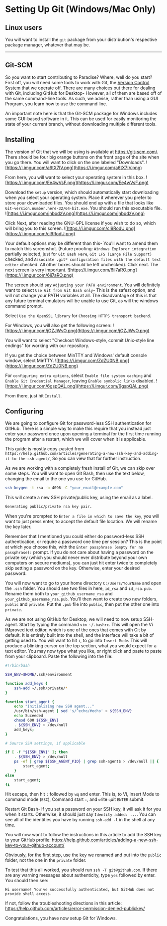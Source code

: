 # Setting Up Git (Windows/Mac Only)

## Linux users

You will want to install the `git` package from your distribution's respective
package manager, whatever that may be.

---


## Git-SCM
So you want to start contributing to Paradise? Where, well do you start?
First off, you will need some tools to work with Git, the
[Version Control System](https://en.wikipedia.org/wiki/Version_control)
that we operate off. There are many choices out there for dealing with Git,
including GitHub for Desktop- However, all of them are based off of the same
command-line tools. As such, we advise, rather than using a GUI Program, you
learn how to use the command line.

An important note here is that the Git-SCM package for Windows includes
some GUI-based software in it. This can be used for easily monitoring the
state of your current branch, without downloading multiple different tools.

## Installing
The version of Git that we will be using is available at https://git-scm.com/.
There should be four big orange buttons on the front page of the site when you
go there. You will want to click on the one labeled "Downloads".
![https://i.imgur.com/a6tX7IV.png](https://i.imgur.com/a6tX7IV.png)

From here, you will want to select your operating system in this box.
![https://i.imgur.com/Ee4wVsF.png](https://i.imgur.com/Ee4wVsF.png)

Download the `setup` version, which should automatically start downloading when
you select your operating system. Place it wherever you prefer to store your
downloaded files. You should end up with a file that looks like
`Git-version.number.here-32/64-bit.exe`. You should run this executable file.
![https://i.imgur.com/jnbodzV.png](https://i.imgur.com/jnbodzV.png)

Click Next, after reading the GNU-GPL license if you wish to do so, which will
bring you to this screen.
![https://i.imgur.com/cl9RodU.png](https://i.imgur.com/cl9RodU.png)

Your default options may be different than this- You'll want to amend them to
match this screenshot. (Future proofing: `Windows Explorer integration` partially
selected, just for `Git Bash Here`, `Git LFS (Large File Support)` checked,
and `Associate .git* configuration files with the default text editor` checked.
All other boxes should be left unchecked). Click next. The next screen is very
important.
![https://i.imgur.com/6ii7aRO.png](https://i.imgur.com/6ii7aRO.png)

The screen should say `Adjusting your PATH environment`. You will definitely want
to select `Use Git from Git Bash only`- This is the safest option, and will not
change your PATH variables at all. The disadvantage of this is that any future
terminal emulators will be unable to use Git, as will the windows command prompt.

Select `Use the OpenSSL library` for `Choosing HTTPS transport backend`.

For Windows, you will also get the following screen:
![https://i.imgur.com/jOZJWvO.png](https://i.imgur.com/jOZJWvO.png)

You will want to select "Checkout Windows-style, commit Unix-style line endings"
for working with our repository.

If you get the choice between MinTTY and Windows' default console window, select
MinTTY.
![https://i.imgur.com/ZdZU0NB.png](https://i.imgur.com/ZdZU0NB.png)

For `configuring extra options`, select `Enable file system caching` and
`Enable Git Credential Manager`, leaving `Enable symbolic links` disabled.
![https://i.imgur.com/6gspQAL.png](https://i.imgur.com/6gspQAL.png)

From there, just hit `Install`.

## Configuring

We are going to configure Git for password-less SSH authentication for GitHub.
There is a simple way to make this require that you instead just enter your
password once upon opening a terminal for the first time running the program
after a restart, which we will cover when it is applicable.

This guide is mostly copy-pasted from
`https://help.github.com/articles/generating-a-new-ssh-key-and-adding-it-to-the-ssh-agent/`,
 So you can view that for further instruction.

As we are working with a completely fresh install of Git, we can skip over some
steps. You will want to open Git Bash, then use the text below, changing the email
to the one you use for GitHub.
```bash
ssh-keygen -t rsa -b 4096 -C "your_email@example.com"
```
This will create a new SSH private/public key, using the email as a label.
```bash
Generating public/private rsa key pair.
```

When you're prompted to `Enter a file in which to save the key`, you will want
to just press enter, to accept the default file location. We will rename the key
later.

Remember that I mentioned you could either do password-less SSH authentication,
or require a password one time per session? This is the point at which you
choose this, with the `Enter passphrase (empty for no passphrase):` prompt. If
you do not care about having a password on the private key (which you should
never ever distribute beyond your own computers on secure mediums), you can just
hit enter twice to completely skip setting a password on the key. Otherwise, enter
your desired password.

You will now want to go to your home directory `C:/Users/YourName` and open the
`.ssh` folder. You should see two files in here, `id_rsa` and `id_rsa.pub`. Rename
them both to `your_github_username_rsa` and `your_github_username_rsa.pub`.
You'll then want to create two new folders, `public` and `private`. Put the `.pub`
file into `public`, then put the other one into `private`.

As we are not using GitHub for Desktop, we will need to now setup SSH-agent.
Start by typing the command `vim ~/.bashrc`. This will open the Vi IMproved text
editor, which is one of the ones that comes with Git by default. It is entirely
built into the shell, and the interface will take a bit of getting used to.
You will want to hit `i`, to go into `Insert Mode`. This will produce a blinking
cursor on the top section, what you would expect for a text editor. You may now
type what you like, or right click and paste to paste from your clipboard.
Paste the following into the file:
```bash
#!/bin/bash

SSH_ENV=$HOME/.ssh/environment

function add_keys {
	ssh-add ~/.ssh/private/*
}

function start_agent {
	echo "Initializing new SSH agent..."
	/usr/bin/ssh-agent | sed 's/^echo/#echo' > ${SSH_ENV}
	echo Suceeded
	chmod 600 ${SSH_ENV}
	. ${SSH_ENV} > /dev/null
	add_keys;
}

# Source SSH settings, if applicable

if [ -f "${SSH_ENV}" ]; then
	. ${SSH_ENV} > /dev/null
	ps -ef | grep ${SSH_AGENT_PID} | grep ssh-agent$ > /dev/null || {
		start_agent;
	}
else
	start_agent;
fi
```

Hit escape, then hit `:` followed by `wq` and enter. This is, to Vi, Insert Mode
to command mode (`ESC`), Command start `:`, and `w`rite `q`uit `ENTER` submit.

Restart Git Bash- If you set a password on your SSH key, it will ask it for you
when it starts. Otherwise, it should just say `Identity added: ...`. You can see
all of the identities you have by running `ssh-add -l` in the shell at any time.

You will now want to follow the instructions in this article to add the SSH key
to your GitHub profile:
https://help.github.com/articles/adding-a-new-ssh-key-to-your-github-account/

Obviously, for the first step, use the key we renamed and put into the `public`
folder, not the one in the `private` folder.

To test that this all worked, you should run `ssh -T git@github.com`. If there
are any warning messages about authenticity, type `yes` followed by enter. You
should then see:
```
Hi username! You've successfully authenticated, but GitHub does not
provide shell access.
```

If not, follow the troubleshooting directions in this article:
https://help.github.com/articles/error-permission-denied-publickey/


Congratulations, you have now setup Git for Windows.